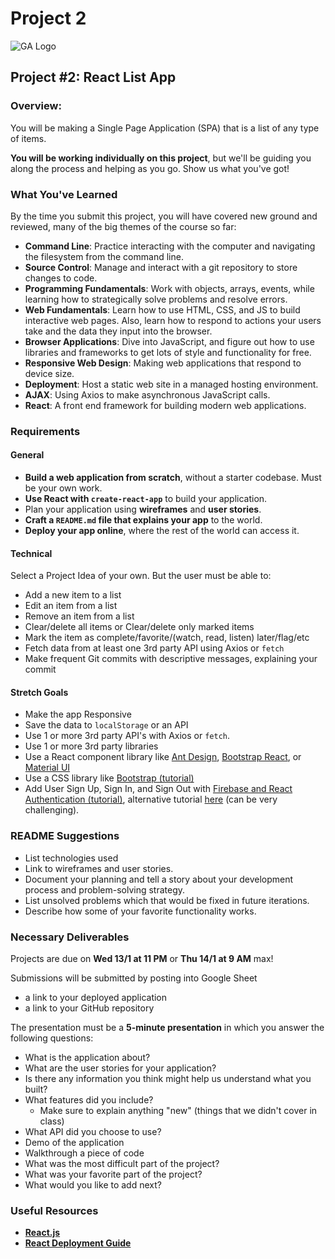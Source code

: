 # Project 2

![GA Logo](https://ga-dash.s3.amazonaws.com/production/assets/logo-9f88ae6c9c3871690e33280fcf557f33.png)

## Project \#2: React List App

### Overview:

You will be making a Single Page Application \(SPA\)  that is a list of any type of items.

**You will be working individually on this project**, but we'll be guiding you along the process and helping as you go. Show us what you've got!

### What You've Learned

By the time you submit this project, you will have covered new ground  and reviewed, many of the big themes of the course so far:

* **Command Line**: Practice interacting with the computer and navigating the filesystem from the command line.
* **Source Control**: Manage and interact with a git repository to store changes to code.
* **Programming Fundamentals**: Work with objects, arrays, events, while learning how to strategically solve problems and resolve errors.
* **Web Fundamentals**: Learn how to use HTML, CSS, and JS to build interactive web pages. Also, learn how to respond to actions your users take and the data they input into the browser.
* **Browser Applications**: Dive into JavaScript, and figure out how to use libraries and frameworks to get lots of style and functionality for free.
* **Responsive Web Design**: Making web applications that respond to device size.
* **Deployment**: Host a static web site in a managed hosting environment.
* **AJAX**: Using Axios to make asynchronous JavaScript calls.
* **React**: A front end framework for building modern web applications.

### Requirements

#### General

* **Build a web application from scratch**, without a starter codebase.  Must be your own work.
* **Use React with `create-react-app`** to build your application.
* Plan your application using **wireframes** and **user stories**.
* **Craft a `README.md` file that explains your app** to the world.
* **Deploy your app online**, where the rest of the world can access it.

#### Technical

Select a Project Idea of your own. But the user must be able to:

* Add a new item to a list
* Edit an item from a list
* Remove an item from a list
* Clear/delete all items or Clear/delete only marked items
* Mark the item as complete/favorite/\(watch, read, listen\) later/flag/etc
* Fetch data from at least one 3rd party API using Axios or `fetch`
* Make frequent Git commits with descriptive messages, explaining your commit

#### Stretch Goals

* Make the app Responsive
* Save the data to `localStorage` or an API
* Use 1 or more 3rd party API's with Axios or `fetch`.
* Use 1 or more 3rd party libraries
* Use a React component library like [Ant Design](https://ant.design/docs/react/introduce), [Bootstrap React](https://react-bootstrap.github.io/), or [Material UI](https://material-ui.com/)
* Use a CSS library like [Bootstrap \(tutorial\)](https://m.pardel.net/react-and-bootstrap-4-part-1-setup-navigation-d4767e2ed9f0)
* Add User Sign Up, Sign In, and Sign Out with [Firebase and React Authentication \(tutorial\)](https://medium.com/firebase-developers/how-to-setup-firebase-authentication-with-react-in-5-minutes-maybe-10-bb8bb53e8834), alternative tutorial [here](https://css-tricks.com/firebase-react-part-2-user-authentication/) \(can be very challenging\).

### README Suggestions

* List technologies used
* Link to wireframes and user stories.
* Document your planning and tell a story about your development process and problem-solving strategy.
* List unsolved problems which that would be fixed in future iterations.
* Describe how some of your favorite functionality works.

### Necessary Deliverables

Projects are due on **Wed 13/1 at 11 PM** or **Thu 14/1 at 9 AM** max!

Submissions will be submitted by posting into Google Sheet

* a link to your deployed application 
* a link to your GitHub repository

The presentation must be a **5-minute presentation** in which you answer the following questions:

* What is the application about?
* What are the user stories for your application?
* Is there any information you think might help us understand what you built?
* What features did you include?
  * Make sure to explain anything "new" \(things that we didn't cover in class\)
* What API did you choose to use?
* Demo of the application
* Walkthrough a piece of code
* What was the most difficult part of the project?
* What was your favorite part of the project?
* What would you like to add next?

### Useful Resources

* [**React.js**](https://reactjs.org/)
* [**React Deployment Guide**](https://github.com/gitname/react-gh-pages)


